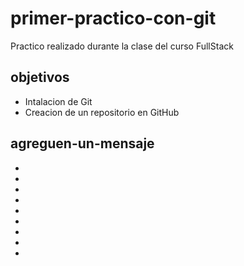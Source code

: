 # primer-practico-con-git

Practico realizado durante la clase del curso FullStack

## objetivos

- Intalacion de Git
- Creacion de un repositorio en GitHub

## agreguen-un-mensaje

-
-
-
-
-
-
-
-
-
